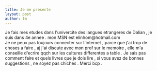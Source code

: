 ```yaml
---
title: Je me presente 
layout: post
author: lm
---
```

<p>Je fais mes etudes dans l'univercite des langues etrangeres de Dalian , je suis dans 4e annee . mon MSN est elinhom@hotmail.com<br />
Je ne peux pas toujours connecter sur l'internet , parce que j'ai trop de choses a faire , aj j'ai discute avec mon prof sur le memoire , elle m'a conseille d'ecrire qqch sur les cultures differentes a table . Je sais pas comment faire et quels livres que je dois lire , si vous avez de bonnes suggestions , ne soyez pas chiches . Merci bcp . </p>
